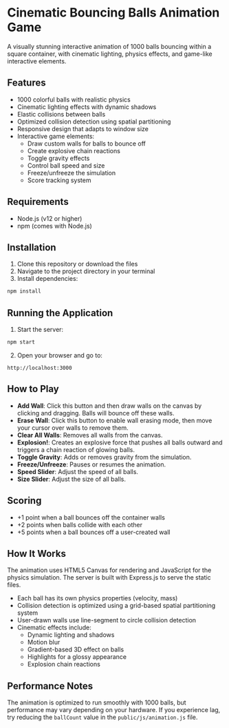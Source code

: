 # Cinematic Bouncing Balls Animation Game

A visually stunning interactive animation of 1000 balls bouncing within a square container, with cinematic lighting, physics effects, and game-like interactive elements.

## Features

- 1000 colorful balls with realistic physics
- Cinematic lighting effects with dynamic shadows
- Elastic collisions between balls
- Optimized collision detection using spatial partitioning
- Responsive design that adapts to window size
- Interactive game elements:
  - Draw custom walls for balls to bounce off
  - Create explosive chain reactions
  - Toggle gravity effects
  - Control ball speed and size
  - Freeze/unfreeze the simulation
  - Score tracking system

## Requirements

- Node.js (v12 or higher)
- npm (comes with Node.js)

## Installation

1. Clone this repository or download the files
2. Navigate to the project directory in your terminal
3. Install dependencies:

```bash
npm install
```

## Running the Application

1. Start the server:

```bash
npm start
```

2. Open your browser and go to:

```
http://localhost:3000
```

## How to Play

- **Add Wall**: Click this button and then draw walls on the canvas by clicking and dragging. Balls will bounce off these walls.
- **Erase Wall**: Click this button to enable wall erasing mode, then move your cursor over walls to remove them.
- **Clear All Walls**: Removes all walls from the canvas.
- **Explosion!**: Creates an explosive force that pushes all balls outward and triggers a chain reaction of glowing balls.
- **Toggle Gravity**: Adds or removes gravity from the simulation.
- **Freeze/Unfreeze**: Pauses or resumes the animation.
- **Speed Slider**: Adjust the speed of all balls.
- **Size Slider**: Adjust the size of all balls.

## Scoring

- +1 point when a ball bounces off the container walls
- +2 points when balls collide with each other
- +5 points when a ball bounces off a user-created wall

## How It Works

The animation uses HTML5 Canvas for rendering and JavaScript for the physics simulation. The server is built with Express.js to serve the static files.

- Each ball has its own physics properties (velocity, mass)
- Collision detection is optimized using a grid-based spatial partitioning system
- User-drawn walls use line-segment to circle collision detection
- Cinematic effects include:
  - Dynamic lighting and shadows
  - Motion blur
  - Gradient-based 3D effect on balls
  - Highlights for a glossy appearance
  - Explosion chain reactions

## Performance Notes

The animation is optimized to run smoothly with 1000 balls, but performance may vary depending on your hardware. If you experience lag, try reducing the `ballCount` value in the `public/js/animation.js` file. 